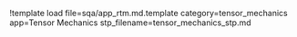 !template load file=sqa/app_rtm.md.template category=tensor_mechanics app=Tensor Mechanics stp_filename=tensor_mechanics_stp.md
